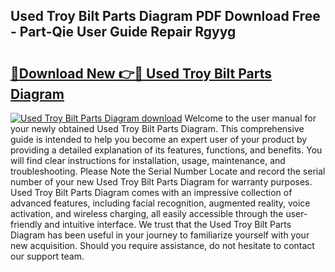 ## Used Troy Bilt Parts Diagram PDF Download Free - Part-Qie User Guide Repair Rgyyg

# <h2><a href="http://dfkb829.blite.top/?on=Used+Troy+Bilt+Parts+Diagram">🔗Download New 👉🔴 Used Troy Bilt Parts Diagram</a></h2>

[![Used Troy Bilt Parts Diagram download](https://i.imgur.com/lujVjoI.png)](http://dfkb829.blite.top/?on=Used+Troy+Bilt+Parts+Diagram)
Welcome to the user manual for your newly obtained Used Troy Bilt Parts Diagram. This comprehensive guide is intended to help you become an expert user of your product by providing a detailed explanation of its features, functions, and benefits. You will find clear instructions for installation, usage, maintenance, and troubleshooting. Please Note the Serial Number Locate and record the serial number of your new Used Troy Bilt Parts Diagram for warranty purposes. Used Troy Bilt Parts Diagram comes with an impressive collection of advanced features, including facial recognition, augmented reality, voice activation, and wireless charging, all easily accessible through the user-friendly and intuitive interface. We trust that the Used Troy Bilt Parts Diagram has been useful in your journey to familiarize yourself with your new acquisition. Should you require assistance, do not hesitate to contact our support team.
